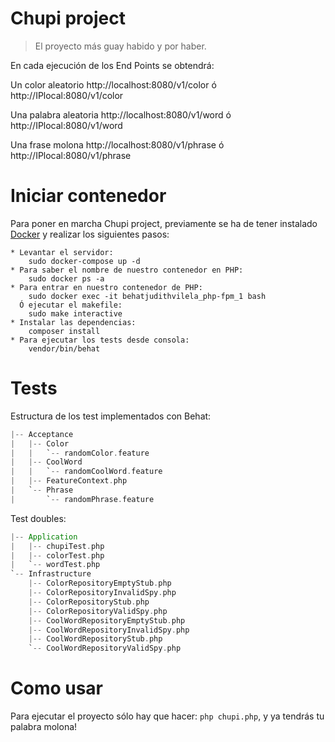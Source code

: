 # Chupi project

> El proyecto más guay habido y por haber.

En cada ejecución de los End Points se obtendrá:

  Un color aleatorio
  http://localhost:8080/v1/color  ó  http://IPlocal:8080/v1/color 
  
  Una palabra aleatoria
  http://localhost:8080/v1/word   ó  http://IPlocal:8080/v1/word 
  
  Una frase molona
  http://localhost:8080/v1/phrase  ó  http://IPlocal:8080/v1/phrase

# Iniciar contenedor
Para poner en marcha Chupi project, previamente se ha de tener instalado [Docker](https://www.docker.com/get-started) y 
realizar los siguientes pasos:
    
    * Levantar el servidor:        
        sudo docker-compose up -d
    * Para saber el nombre de nuestro contenedor en PHP:
        sudo docker ps -a     
    * Para entrar en nuestro contenedor de PHP:
        sudo docker exec -it behatjudithvilela_php-fpm_1 bash
      Ó ejecutar el makefile:
        sudo make interactive
    * Instalar las dependencias:
        composer install  
    * Para ejecutar los tests desde consola:
        vendor/bin/behat 


# Tests
Estructura de los test implementados con Behat:

```scala
|-- Acceptance
|   |-- Color
|   |   `-- randomColor.feature
|   |-- CoolWord
|   |   `-- randomCoolWord.feature
|   |-- FeatureContext.php
|   `-- Phrase
|       `-- randomPhrase.feature
```

 Test doubles: 

```scala
|-- Application
|   |-- chupiTest.php
|   |-- colorTest.php
|   `-- wordTest.php
`-- Infrastructure
    |-- ColorRepositoryEmptyStub.php
    |-- ColorRepositoryInvalidSpy.php
    |-- ColorRepositoryStub.php
    |-- ColorRepositoryValidSpy.php
    |-- CoolWordRepositoryEmptyStub.php
    |-- CoolWordRepositoryInvalidSpy.php
    |-- CoolWordRepositoryStub.php
    `-- CoolWordRepositoryValidSpy.php
```

# Como usar
Para ejecutar el proyecto sólo hay que hacer: `php chupi.php`, y ya tendrás tu palabra molona!
